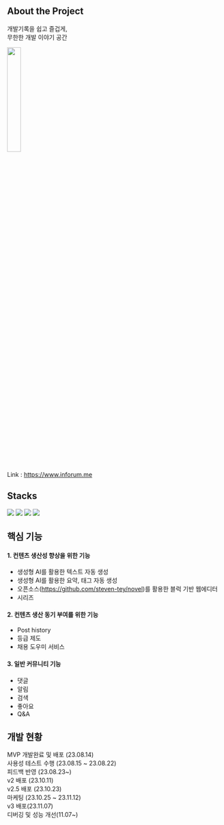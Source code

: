 ## About the Project

개발기록을 쉽고 즐겁게,  
무한한 개발 이야기 공간

<img width="25%" src="https://github.com/Funssion-SWM/Frontend/assets/68095803/7ded1a36-0616-40d2-9f7d-c756fdee7a62"/>

Link : https://www.inforum.me

## Stacks

<img src="https://img.shields.io/badge/typescript-3178C6?style=for-the-badge&logo=typescript&logoColor=white"> <img src="https://img.shields.io/badge/next.js-000000?style=for-the-badge&logo=next.js&logoColor=white"> <img src="https://img.shields.io/badge/react-61DAFB?style=for-the-badge&logo=react&logoColor=black"> <img src="https://img.shields.io/badge/tailwind-FFFFFF?style=for-the-badge&logo=tailwindcss&logoColor=#38BDF8">

## 핵심 기능

#### 1. 컨텐츠 생산성 향상을 위한 기능

- 생성형 AI를 활용한 텍스트 자동 생성
- 생성형 AI를 활용한 요약, 태그 자동 생성
- 오픈소스(https://github.com/steven-tey/novel)를 활용한 블럭 기반 웹에디터
- 시리즈

#### 2. 컨텐츠 생산 동기 부여를 위한 기능

- Post history
- 등급 제도
- 채용 도우미 서비스

#### 3. 일반 커뮤니티 기능

- 댓글
- 알림
- 검색
- 좋아요
- Q&A

## 개발 현황

MVP 개발완료 및 배포 (23.08.14)  
사용성 테스트 수행 (23.08.15 ~ 23.08.22)  
피드백 반영 (23.08.23~)  
v2 배포 (23.10.11)  
v2.5 배포 (23.10.23)  
마케팅 (23.10.25 ~ 23.11.12)  
v3 배포(23.11.07)  
디버깅 및 성능 개선(11.07~)
